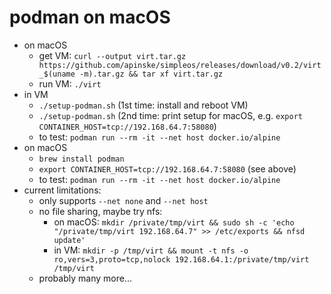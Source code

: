 # podman on macOS
* on macOS
  * get VM: `curl --output virt.tar.gz https://github.com/apinske/simpleos/releases/download/v0.2/virt_$(uname -m).tar.gz && tar xf virt.tar.gz`
  * run VM: `./virt`
* in VM
  * `./setup-podman.sh` (1st time: install and reboot VM)
  * `./setup-podman.sh` (2nd time: print setup for macOS, e.g. `export CONTAINER_HOST=tcp://192.168.64.7:58080`)
  * to test: `podman run --rm -it --net host docker.io/alpine`
* on macOS
  * `brew install podman`
  * `export CONTAINER_HOST=tcp://192.168.64.7:58080` (see above)
  * to test: `podman run --rm -it --net host docker.io/alpine`
* current limitations:
  * only supports `--net none` and `--net host`
  * no file sharing, maybe try nfs:
    * on macOS: `mkdir /private/tmp/virt && sudo sh -c 'echo "/private/tmp/virt 192.168.64.7" >> /etc/exports && nfsd update'`
    * in VM: `mkdir -p /tmp/virt && mount -t nfs -o ro,vers=3,proto=tcp,nolock 192.168.64.1:/private/tmp/virt /tmp/virt`
  * probably many more...
